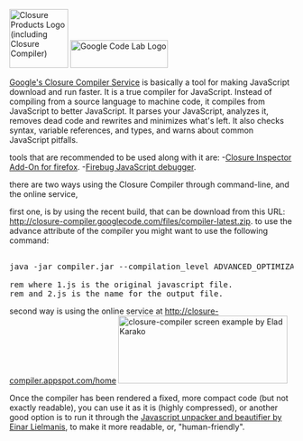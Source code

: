 <img src="https://icompile.eladkarako.com/_uploads/2011-03-14_165345_vectorized.png" alt="Closure Products Logo (including Closure Compiler)" title="Closure Products Logo (including Closure Compiler)" width="104" height="104" class="alignnone size-full wp-image-415" /> <img src="https://icompile.eladkarako.com/_uploads/2011-03-14_165234.png" alt="Google Code Lab Logo" title="Google Code Lab Logo" width="173" height="49" class="alignnone size-full wp-image-413" />

<a href="http://code.google.com/closure/compiler/">Google's Closure Compiler Service</a> is basically a tool for making JavaScript download and run faster. It is a true compiler for JavaScript. Instead of compiling from a source language to machine code, it compiles from JavaScript to better JavaScript. It parses your JavaScript, analyzes it, removes dead code and rewrites and minimizes what's left. It also checks syntax, variable references, and types, and warns about common JavaScript pitfalls.

tools that are recommended to be used along with it are:
-<a href="http://closure-inspector.googlecode.com/files/closureinspector09.xpi">Closure Inspector Add-On for firefox</a>.
-<a href="http://getfirebug.com/">Firebug JavaScript debugger</a>.

there are two ways using the Closure Compiler through command-line, and the online service,

first one, is by using the recent build, that can be download from this URL: <a href="http://closure-compiler.googlecode.com/files/compiler-latest.zip">http://closure-compiler.googlecode.com/files/compiler-latest.zip</a>.
to use the advance attribute of the compiler you might want to use the following command:
<pre> 
java -jar compiler.jar --compilation_level ADVANCED_OPTIMIZATIONS --warning_level VERBOSE  --js 1.js --js_output_file 2.js

rem where 1.js is the original javascript file.
rem and 2.js is the name for the output file.
</pre>

second way is using the online service at <a href="http://closure-compiler.appspot.com/home">http://closure-compiler.appspot.com/home</a>
<a href="https://icompile.eladkarako.com/_uploads/2011-03-14_0910521.jpg"><img src="https://icompile.eladkarako.com/_uploads/2011-03-14_0910521.jpg" alt="closure-compiler screen example by Elad Karako" title="closure-compiler screen example" width="300" height="120" class="alignnone size-medium wp-image-411" /></a>

Once the compiler has been rendered a fixed, more compact code (but not exactly readable), you can use it as it is (highly compressed), or another good option is to run it through the <a href="http://jsbeautifier.org/">Javascript unpacker and beautifier by Einar Lielmanis</a>, to make it more readable, or, "human-friendly".
